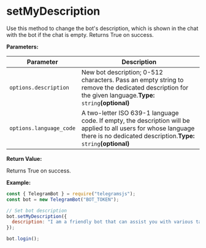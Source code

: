 # setMyDescription

Use this method to change the bot's description, which is shown in the chat with the bot if the chat is empty. Returns True on success.

**Parameters:**

| Parameter               | Description                                                                                                                                                                        |
| ----------------------- | ---------------------------------------------------------------------------------------------------------------------------------------------------------------------------------- |
| `options.description`   | New bot description; 0-512 characters. Pass an empty string to remove the dedicated description for the given language.**Type:** `string`**(optional)**                            |
| `options.language_code` | A two-letter ISO 639-1 language code. If empty, the description will be applied to all users for whose language there is no dedicated description.**Type:** `string`**(optional)** |

**Return Value:**

Returns True on success.

**Example:**

```javascript
const { TelegramBot } = require("telegramsjs");
const bot = new TelegramBot("BOT_TOKEN");

// Set bot description
bot.setMyDescription({
  description: "I am a friendly bot that can assist you with various tasks.",
});

bot.login();
```
